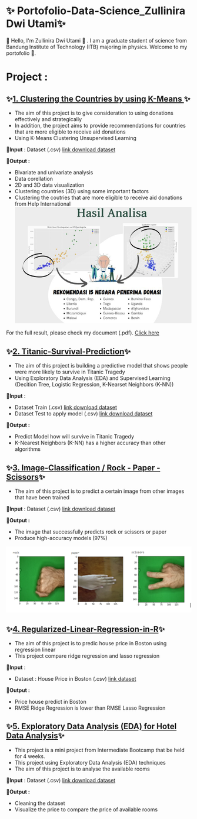  #  ✨ Portofolio-Data-Science_Zullinira Dwi Utami✨
🙋 Hello, I'm Zullinira Dwi Utami :wave: . I am a graduate student of science from Bandung Institute of Technology (ITB) majoring in physics. Welcome to my portofolio :receipt:.

# Project : 
## ✨[1. Clustering the Countries by using K-Means ](https://github.com/Zullinira/Mini-Project-K-Means--Cluster-ML)✨
  - The aim of this project is to give consideration to using donations effectively and strategically
  - In addition, the project aims to provide recommendations for countries that are more eligible to receive aid donations
  - Using K-Means Clustering Unsupervised Learning
  
  🔸**Input** : Dataset (.csv) [link download dataset](https://github.com/Zullinira/Mini-Project-K-Means--Cluster-ML/blob/main/Data_Negara_HELP.csv)
  
  🔸**Output :**
  - Bivariate and univariate analysis
  - Data corellation 
  - 2D and 3D data visualization
  - Clustering countries (3D) using some important factors 
  - Clustering the coutries that are more eligible to receive aid donations from Help International
 ![alt text](https://github.com/Zullinira/Mini-Project-K-Means--Cluster-ML/blob/main/hasil.JPG)
 
 For the full result, please check my document (.pdf). [Click here](https://github.com/Zullinira/Mini-Project-K-Means--Cluster-ML/blob/main/Final%20Project%20Zullinira.pdf)
 
## ✨[2. Titanic-Survival-Prediction](https://github.com/Zullinira/Titanic-Survival-Prediction)✨
  - The aim of this project is building a predictive model that shows people were more likely to survive in Titanic Tragedy
  - Using Exploratory Data Analysis (EDA) and Supervised Learning (Decition Tree, Logistic Regression, K-Nearset Neighbors (K-NN))
  
  🔸**Input** : 
  - Dataset Train (.csv) [link download dataset](https://github.com/Zullinira/Titanic-Survival-Prediction/blob/main/train1.csv)
  - Dataset Test to apply model (.csv) [link download dataset](https://github.com/Zullinira/Titanic-Survival-Prediction/blob/main/test.csv)
  
  🔸**Output :**
  - Predict Model how will survive in Titanic Tragedy
  - K-Nearest Neighbors (K-NN) has a higher accuracy than other algorithms
 
 ## ✨[3. Image-Classification / Rock - Paper - Scissors](https://github.com/Zullinira/Image-Classification)✨
 - The aim of this project is to predict a certain image from other images that have been trained


  🔸**Input** : 
  Dataset (.csv) [link download dataset](https://www.kaggle.com/drgfreeman/rockpaperscissors)
  
 🔸**Output :**
  - The image that successfully predicts rock or scissors or paper
  - Produce high-accuracy models (97%)
  
  ![alt text](https://github.com/Zullinira/Image-Classification/blob/main/hasil.PNG)
  
## ✨[4. Regularized-Linear-Regression-in-R](https://github.com/Zullinira/Regularized-Linear-Regression-in-R)✨
- The aim of this project is to predic house price in Boston using regression linear
- This project compare  ridge regression and lasso regression

🔸**Input** :
- Dataset : House Price in Boston (.csv) [link dataset](https://github.com/Zullinira/Regularized-Linear-Regression-in-R/blob/main/boston.csv)

🔸**Output :**
- Price house predict in Boston
- RMSE Ridge Regression is lower than RMSE Lasso Regression  

## ✨[5. Exploratory Data Analysis (EDA) for Hotel Data Analysis](https://github.com/Zullinira/EDA-for-Hotel-Data-Analysis)✨
  - This project is a mini project from Intermediate Bootcamp that be held for 4 weeks.
  - This project using Exploratory Data Analysis (EDA) techniques 
  - The aim of this project is to analyse the available rooms
  
 🔸**Input** : Dataset (.csv) [link download dataset](https://github.com/Zullinira/EDA-for-Hotel-Data-Analysis/blob/main/airbnb.csv)
  
 🔸**Output :**
  - Cleaning the dataset
  - Visualize the price to compare the price of available rooms


